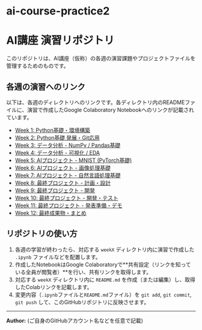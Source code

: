 # ai-course-practice2
# AI講座 演習リポジトリ

このリポジトリは、AI講座（仮称）の各週の演習課題やプロジェクトファイルを管理するためのものです。

## 各週の演習へのリンク

以下は、各週のディレクトリへのリンクです。各ディレクトリ内のREADMEファイルに、演習で作成したGoogle Colaboratory Notebookへのリンクが記載されています。

* [Week 1: Python基礎・環境構築](./week1/)
* [Week 2: Python基礎 発展・Git応用](./week2/)
* [Week 3: データ分析 - NumPy / Pandas基礎](./week3/)
* [Week 4: データ分析 - 可視化 / EDA](./week4/)
* [Week 5: AIプロジェクト - MNIST (PyTorch基礎)](./week5/)
* [Week 6: AIプロジェクト - 画像処理基礎](./week6/)
* [Week 7: AIプロジェクト - 自然言語処理基礎](./week7/)
* [Week 8: 最終プロジェクト - 計画・設計](./week8/)
* [Week 9: 最終プロジェクト - 開発](./week9/)
* [Week 10: 最終プロジェクト - 開発・テスト](./week10/)
* [Week 11: 最終プロジェクト - 発表準備・デモ](./week11/)
* [Week 12: 最終成果物・まとめ](./week12/)

## リポジトリの使い方

1.  各週の学習が終わったら、対応する `weekX` ディレクトリ内に演習で作成した `.ipynb` ファイルなどを配置します。
2.  作成したNotebookはGoogle Colaboratoryで**共有設定（リンクを知っている全員が閲覧者）**を行い、共有リンクを取得します。
3.  対応する `weekX` ディレクトリ内に `README.md` を作成（または編集）し、取得したColabリンクを記載します。
4.  変更内容（`.ipynb`ファイルと`README.md`ファイル）を `git add`, `git commit`, `git push` して、このGitHubリポジトリに反映させます。

---

**Author:** (ご自身のGitHubアカウント名などを任意で記載)
